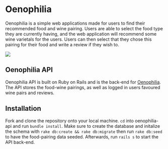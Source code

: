 # Oenophilia 

Oenophilia is a simple web applications made for users to find their recommended food and wine pairing. Users are able to select the food type they are currently having, and the web application will recommend some wine varietals for the users. Users can then select that they chose this pairing for their food and write a review if they wish to.

![](https://media.giphy.com/media/lp1ZvMyVRO9bPAvhZl/source.gif)

## Oenophilia API

Oenophilia API is built on Ruby on Rails and is the back-end for [Oenophilia](https://github.com/clarencekwong/oenophilia-fe). The API stores the food-wine pairings, as well as logged in users favoured wine pairs and reviews.

## Installation

Fork and clone the repository onto your local machine. `cd` into oenophilia-api and run `bundle install`. Make sure to create the database and initalize the schema with `rake db:create && rake db:migrate` then run `rake db:seed` to have the food-pairing data seeded. Afterwards, run `rails s` to start the API back-end.
